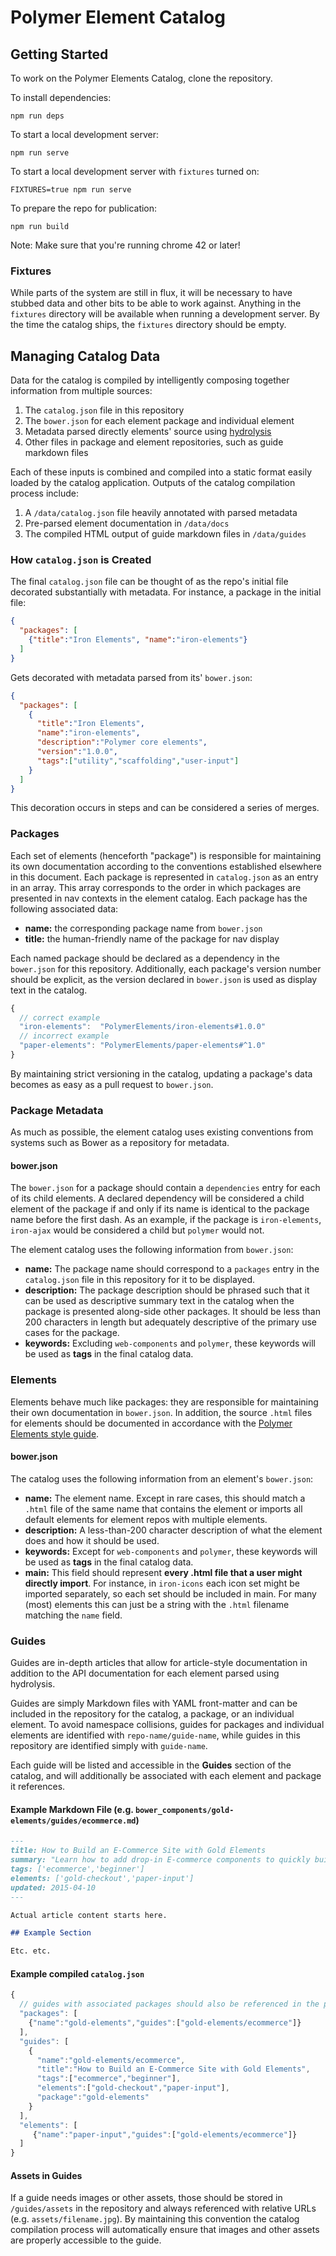 # Polymer Element Catalog

## Getting Started

To work on the Polymer Elements Catalog, clone the repository.

To install dependencies:

    npm run deps
    
To start a local development server:

    npm run serve
    
To start a local development server with `fixtures` turned on:

    FIXTURES=true npm run serve
    
To prepare the repo for publication:

    npm run build
    
Note: Make sure that you're running chrome 42 or later!
    
### Fixtures

While parts of the system are still in flux, it will be necessary to have stubbed
data and other bits to be able to work against. Anything in the `fixtures`
directory will be available when running a development server. By the time
the catalog ships, the `fixtures` directory should be empty.

## Managing Catalog Data

Data for the catalog is compiled by intelligently composing together information
from multiple sources:

1. The `catalog.json` file in this repository
2. The `bower.json` for each element package and individual element
3. Metadata parsed directly elements' source using [hydrolysis](https://github.com/PolymerLabs/hydrolysis)
4. Other files in package and element repositories, such as guide markdown files

Each of these inputs is combined and compiled into a static format easily loaded
by the catalog application. Outputs of the catalog compilation process include:

1. A `/data/catalog.json` file heavily annotated with parsed metadata
2. Pre-parsed element documentation in `/data/docs`
3. The compiled HTML output of guide markdown files in `/data/guides`

### How `catalog.json` is Created

The final `catalog.json` file can be thought of as the repo's initial file
decorated substantially with metadata. For instance, a package in the initial
file:

```json
{
  "packages": [
    {"title":"Iron Elements", "name":"iron-elements"}
  ]
}
```

Gets decorated with metadata parsed from its' `bower.json`:

```json
{
  "packages": [
    {
      "title":"Iron Elements",
      "name":"iron-elements",
      "description":"Polymer core elements",
      "version":"1.0.0",
      "tags":["utility","scaffolding","user-input"]
    }
  ]
}
```

This decoration occurs in steps and can be considered a series of merges.

### Packages

Each set of elements (henceforth "package") is responsible for maintaining its
own documentation according to the conventions established elsewhere in this
document. Each package is represented in `catalog.json` as an entry in an array.
This array corresponds to the order in which packages are presented in nav
contexts in the element catalog. Each package has the following associated data:

* **name:** the corresponding package name from `bower.json`
* **title:** the human-friendly name of the package for nav display

Each named package should be declared as a dependency in the `bower.json` for
this repository. Additionally, each package's version number should be explicit,
as the version declared in `bower.json` is used as display text in the catalog.

```js
{
  // correct example
  "iron-elements":  "PolymerElements/iron-elements#1.0.0"
  // incorrect example
  "paper-elements": "PolymerElements/paper-elements#^1.0"
}
```

By maintaining strict versioning in the catalog, updating a package's data
becomes as easy as a pull request to `bower.json`.

### Package Metadata

As much as possible, the element catalog uses existing conventions from systems
such as Bower as a repository for metadata.

#### bower.json

The `bower.json` for a package should contain a `dependencies` entry for each of
its child elements. A declared dependency will be considered a child element of
the package if and only if its name is identical to the package name before the
first dash. As an example, if the package is `iron-elements`, `iron-ajax` would
be considered a child but `polymer` would not.

The element catalog uses the following information from `bower.json`:

* **name:** The package name should correspond to a `packages` entry in the
  `catalog.json` file in this repository for it to be displayed.
* **description:** The package description should be phrased such that it can
  be used as descriptive summary text in the catalog when the package is
  presented along-side other packages. It should be less than 200 characters
  in length but adequately descriptive of the primary use cases for the package.
* **keywords:** Excluding `web-components` and `polymer`, these keywords will be
  used as **tags** in the final catalog data.

### Elements

Elements behave much like packages: they are responsible for maintaining their
own documentation in `bower.json`. In addition, the source `.html` files for
elements should be documented in accordance with the [Polymer Elements style guide](http://polymerelements.github.io/style-guide/).

#### bower.json

The catalog uses the following information from an element's `bower.json`:

* **name:** The element name. Except in rare cases, this should match a `.html`
  file of the same name that contains the element or imports all default elements
  for element repos with multiple elements.
* **description:** A less-than-200 character description of what the element
  does and how it should be used.
* **keywords:** Except for `web-components` and `polymer`, these keywords will
  be used as **tags** in the final catalog data.
* **main:** This field should represent **every .html file that a user might
  directly import**. For instance, in `iron-icons` each icon set might be imported
  separately, so each set should be included in main. For many (most) elements
  this can just be a string with the `.html` filename matching the `name` field.

### Guides

Guides are in-depth articles that allow for article-style documentation in
addition to the API documentation for each element parsed using hydrolysis.

Guides are simply Markdown files with YAML front-matter and can be included
in the repository for the catalog, a package, or an individual element. To
avoid namespace collisions, guides for packages and individual elements are
identified with `repo-name/guide-name`, while guides in this repository are
identified simply with `guide-name`.

Each guide will be listed and accessible in the **Guides** section of the
catalog, and will additionally be associated with each element and package
it references.

#### Example Markdown File (e.g. `bower_components/gold-elements/guides/ecommerce.md`)

```markdown
---
title: How to Build an E-Commerce Site with Gold Elements
summary: "Learn how to add drop-in E-commerce components to quickly build a web presence for your business."
tags: ['ecommerce','beginner']
elements: ['gold-checkout','paper-input']
updated: 2015-04-10
---

Actual article content starts here.

## Example Section

Etc. etc.
```

#### Example compiled `catalog.json`

```js
{
  // guides with associated packages should also be referenced in the package metadata
  "packages": [
    {"name":"gold-elements","guides":["gold-elements/ecommerce"]}
  ],
  "guides": [
    {
      "name":"gold-elements/ecommerce",
      "title":"How to Build an E-Commerce Site with Gold Elements",
      "tags":["ecommerce","beginner"],
      "elements":["gold-checkout","paper-input"],
      "package":"gold-elements"
    }
  ],
  "elements": [
     {"name":"paper-input","guides":["gold-elements/ecommerce"]}
  ]
}
```

#### Assets in Guides

If a guide needs images or other assets, those should be stored in `/guides/assets`
in the repository and always referenced with relative URLs (e.g. `assets/filename.jpg`).
By maintaining this convention the catalog compilation process will automatically
ensure that images and other assets are properly accessible to the guide.